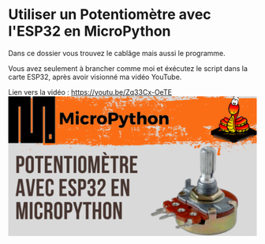 # Utiliser un Potentiomètre avec l'ESP32 en MicroPython 
Dans ce dossier vous trouvez le cablâge mais aussi le programme.

Vous avez seulement à brancher comme moi et éxécutez le script dans la carte ESP32, après avoir visionné ma vidéo YouTube.

Lien vers la vidéo : https://youtu.be/Zq33Cx-OeTE
![alt text](https://github.com/electrocodeur/05_potentiometre_esp32/blob/main/miniature.png)
